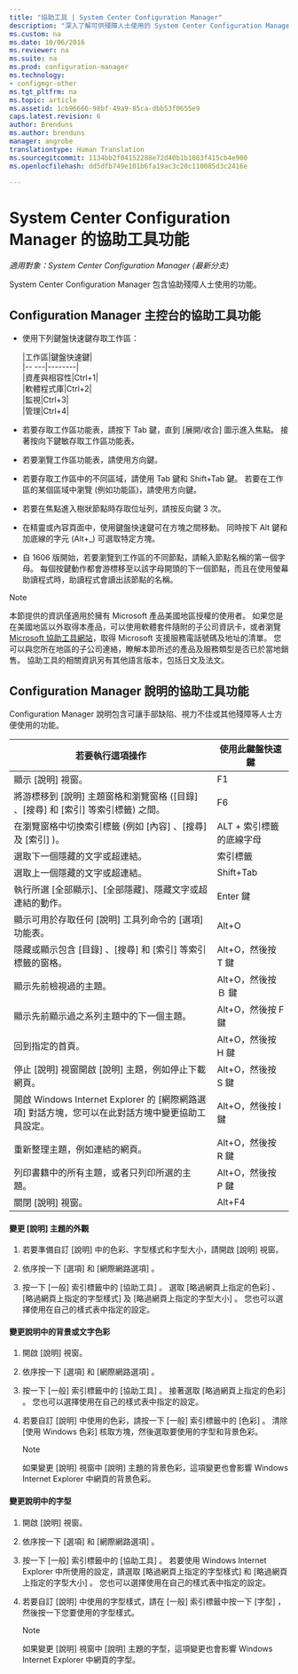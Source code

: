 ```yaml
---
title: "協助工具 | System Center Configuration Manager"
description: "深入了解可供殘障人士使用的 System Center Configuration Manager 功能。"
ms.custom: na
ms.date: 10/06/2016
ms.reviewer: na
ms.suite: na
ms.prod: configuration-manager
ms.technology:
- configmgr-other
ms.tgt_pltfrm: na
ms.topic: article
ms.assetid: 1cb96666-98bf-49a9-85ca-dbb53f0655e9
caps.latest.revision: 6
author: Brenduns
ms.author: brenduns
manager: angrobe
translationtype: Human Translation
ms.sourcegitcommit: 1134bb2f04152288e72d40b1b1083f415cb4e900
ms.openlocfilehash: dd5dfb749e101b6fa19ac3c20c110085d3c2416e

---
```

# <a name="accessibility-features-in-system-center-configuration-manager"></a>System Center Configuration Manager 的協助工具功能

*適用對象：System Center Configuration Manager (最新分支)*


 System Center Configuration Manager 包含協助殘障人士使用的功能。


 ## <a name="a-namebkmkaconsolea-accessibility-features-for-the-configuration-manager-console"></a><a name="bkmk_aconsole"></a> Configuration Manager 主控台的協助工具功能  
-   使用下列鍵盤快速鍵存取工作區：  

    |工作區|鍵盤快速鍵|  
    |-- ---|--------|  
    |資產與相容性|Ctrl+1|  
    |軟體程式庫|Ctrl+2|  
    |監視|Ctrl+3|  
    |管理|Ctrl+4|  

-   若要存取工作區功能表，請按下 Tab 鍵，直到 [展開/收合] 圖示進入焦點。 接著按向下鍵敏存取工作區功能表。  

-   若要瀏覽工作區功能表，請使用方向鍵。  

-   若要存取工作區中的不同區域，請使用 Tab 鍵和 Shift+Tab 鍵。 若要在工作區的某個區域中瀏覽 (例如功能區)，請使用方向鍵。  

-   若要在焦點進入樹狀節點時存取位址列，請按反向鍵 3 次。  

-   在精靈或內容頁面中，使用鍵盤快速鍵可在方塊之間移動。 同時按下 Alt 鍵和加底線的字元 (Alt+_) 可選取特定方塊。  

 -  自 1606 版開始，若要瀏覽到工作區的不同節點，請輸入節點名稱的第一個字母。 每個按鍵動作都會游標移至以該字母開頭的下一個節點，而且在使用螢幕助讀程式時，助讀程式會讀出該節點的名稱。

> [!NOTE]  
>  本節提供的資訊僅適用於擁有 Microsoft 產品美國地區授權的使用者。 如果您是在美國地區以外取得本產品，可以使用軟體套件隨附的子公司資訊卡，或者瀏覽 [Microsoft 協助工具網站](http://go.microsoft.com/fwlink/?LinkId=8431)，取得 Microsoft 支援服務電話號碼及地址的清單。 您可以與您所在地區的子公司連絡，瞭解本節所述的產品及服務類型是否已於當地銷售。 協助工具的相關資訊另有其他語言版本，包括日文及法文。  

##  <a name="a-namebkmkahelpa-accessibility-features-for-configuration-manager-help"></a><a name="bkmk_ahelp"></a> Configuration Manager 說明的協助工具功能  
 Configuration Manager 說明包含可讓手部缺陷、視力不佳或其他殘障等人士方便使用的功能。  

|若要執行這項操作|使用此鍵盤快速鍵|  
|----------------|--------------------------------|  
|顯示 [說明] 視窗。|F1|  
|將游標移到 [說明] 主題窗格和瀏覽窗格 ([目錄] 、[搜尋] 和 [索引]  等索引標籤) 之間。|F6|  
|在瀏覽窗格中切換索引標籤 (例如 [內容] 、[搜尋] 及 [索引] )。|ALT + 索引標籤的底線字母|  
|選取下一個隱藏的文字或超連結。|索引標籤|  
|選取上一個隱藏的文字或超連結。|Shift+Tab|  
|執行所選 [全部顯示]、[全部隱藏]、隱藏文字或超連結的動作。|Enter 鍵|  
|顯示可用於存取任何 [說明] 工具列命令的 [選項]  功能表。|Alt+O|  
|隱藏或顯示包含 [目錄] 、[搜尋] 和 [索引]  等索引標籤的窗格。|Alt+O，然後按 T 鍵|  
|顯示先前檢視過的主題。|Alt+O，然後按 Ｂ 鍵|  
|顯示先前顯示過之系列主題中的下一個主題。|Alt+O，然後按 F 鍵|  
|回到指定的首頁。|Alt+O，然後按 H 鍵|  
|停止 [說明] 視窗開啟 [說明] 主題，例如停止下載網頁。|Alt+O，然後按 S 鍵|  
|開啟 Windows Internet Explorer 的 [網際網路選項]  對話方塊，您可以在此對話方塊中變更協助工具設定。|Alt+O，然後按 I 鍵|  
|重新整理主題，例如連結的網頁。|Alt+O，然後按 R 鍵|  
|列印書籍中的所有主題，或者只列印所選的主題。|Alt+O，然後按 P 鍵|  
|關閉 [說明] 視窗。|Alt+F4|  

#### <a name="to-change-the-appearance-of-a-help-topic"></a>變更 [說明] 主題的外觀  

1.  若要準備自訂 [說明] 中的色彩、字型樣式和字型大小，請開啟 [說明] 視窗。  

2.  依序按一下 [選項] 和 [網際網路選項] 。  

3.  按一下 [一般]  索引標籤中的 [協助工具] 。 選取 [略過網頁上指定的色彩] 、[略過網頁上指定的字型樣式] 及 [略過網頁上指定的字型大小] 。 您也可以選擇使用在自己的樣式表中指定的設定。  

#### <a name="to-change-the-color-of-the-background-or-text-in-help"></a>變更說明中的背景或文字色彩  

1.  開啟 [說明] 視窗。  

2.  依序按一下 [選項] 和 [網際網路選項] 。  

3.  按一下 [一般]  索引標籤中的 [協助工具] 。 接著選取 [略過網頁上指定的色彩] 。 您也可以選擇使用在自己的樣式表中指定的設定。  

4.  若要自訂 [說明] 中使用的色彩，請按一下 [一般]  索引標籤中的 [色彩] 。 清除 [使用 Windows 色彩]  核取方塊，然後選取要使用的字型和背景色彩。  

    > [!NOTE]  
    >  如果變更 [說明] 視窗中 [說明] 主題的背景色彩，這項變更也會影響 Windows Internet Explorer 中網頁的背景色彩。  

#### <a name="to-change-the-font-in-help"></a>變更說明中的字型  

1.  開啟 [說明] 視窗。  

2.  依序按一下 [選項] 和 [網際網路選項] 。  

3.  按一下 [一般]  索引標籤中的 [協助工具] 。 若要使用 Windows Internet Explorer 中所使用的設定，請選取 [略過網頁上指定的字型樣式]  和 [略過網頁上指定的字型大小] 。 您也可以選擇使用在自己的樣式表中指定的設定。  

4.  若要自訂 [說明] 中使用的字型樣式，請在 [一般]  索引標籤中按一下 [字型] ，然後按一下您要使用的字型樣式。  

    > [!NOTE]  
    >  如果變更 [說明] 視窗中 [說明] 主題的字型，這項變更也會影響 Windows Internet Explorer 中網頁的字型。  



<!--HONumber=Nov16_HO1-->


